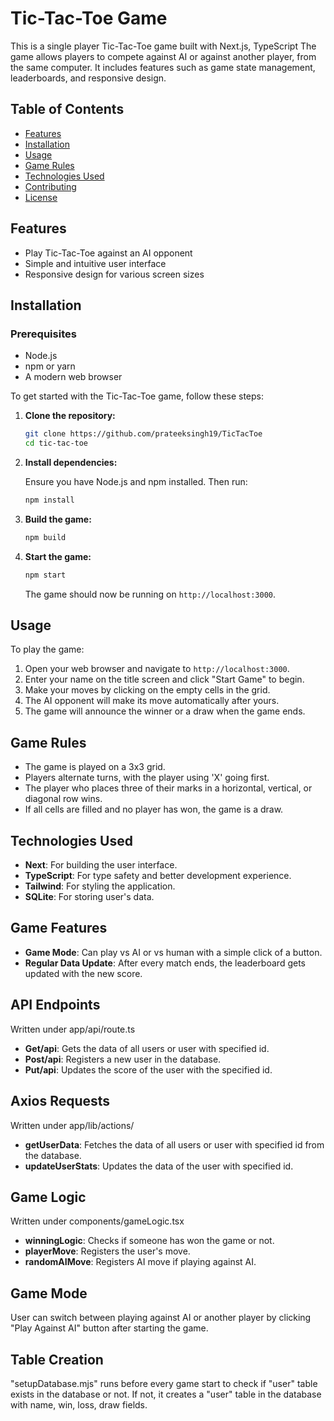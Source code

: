 # Tic-Tac-Toe Game

This is a single player Tic-Tac-Toe game built with Next.js, TypeScript The game allows players to compete against AI or against another player, from the same computer. It includes features such as game state management, leaderboards, and responsive design.

## Table of Contents

- [Features](#features)
- [Installation](#installation)
- [Usage](#usage)
- [Game Rules](#game-rules)
- [Technologies Used](#technologies-used)
- [Contributing](#contributing)
- [License](#license)

## Features

- Play Tic-Tac-Toe against an AI opponent
- Simple and intuitive user interface
- Responsive design for various screen sizes

## Installation

### Prerequisites

- Node.js
- npm or yarn
- A modern web browser

To get started with the Tic-Tac-Toe game, follow these steps:

1. **Clone the repository:**

   ```bash
   git clone https://github.com/prateeksingh19/TicTacToe
   cd tic-tac-toe
   ```

2. **Install dependencies:**

   Ensure you have Node.js and npm installed. Then run:

   ```bash
   npm install
   ```

3. **Build the game:**

   ```bash
   npm build
   ```

4. **Start the game:**

   ```bash
   npm start
   ```

   The game should now be running on `http://localhost:3000`.

## Usage

To play the game:

1. Open your web browser and navigate to `http://localhost:3000`.
2. Enter your name on the title screen and click "Start Game" to begin.
3. Make your moves by clicking on the empty cells in the grid.
4. The AI opponent will make its move automatically after yours.
5. The game will announce the winner or a draw when the game ends.

## Game Rules

- The game is played on a 3x3 grid.
- Players alternate turns, with the player using 'X' going first.
- The player who places three of their marks in a horizontal, vertical, or diagonal row wins.
- If all cells are filled and no player has won, the game is a draw.

## Technologies Used

- **Next**: For building the user interface.
- **TypeScript**: For type safety and better development experience.
- **Tailwind**: For styling the application.
- **SQLite**: For storing user's data.

## Game Features

- **Game Mode**: Can play vs AI or vs human with a simple click of a button.
- **Regular Data Update**: After every match ends, the leaderboard gets updated with the new score.

## API Endpoints

Written under app/api/route.ts

- **Get/api**: Gets the data of all users or user with specified id.
- **Post/api**: Registers a new user in the database.
- **Put/api**: Updates the score of the user with the specified id.

## Axios Requests

Written under app/lib/actions/

- **getUserData**: Fetches the data of all users or user with specified id from the database.
- **updateUserStats**: Updates the data of the user with specified id.

## Game Logic

Written under components/gameLogic.tsx

- **winningLogic**: Checks if someone has won the game or not.
- **playerMove**: Registers the user's move.
- **randomAIMove**: Registers AI move if playing against AI.

## Game Mode

User can switch between playing against AI or another player by clicking "Play Against AI" button after starting the game.

## Table Creation

"setupDatabase.mjs" runs before every game start to check if "user" table exists in the database or not. If not, it creates a "user" table in the database with name, win, loss, draw fields.
